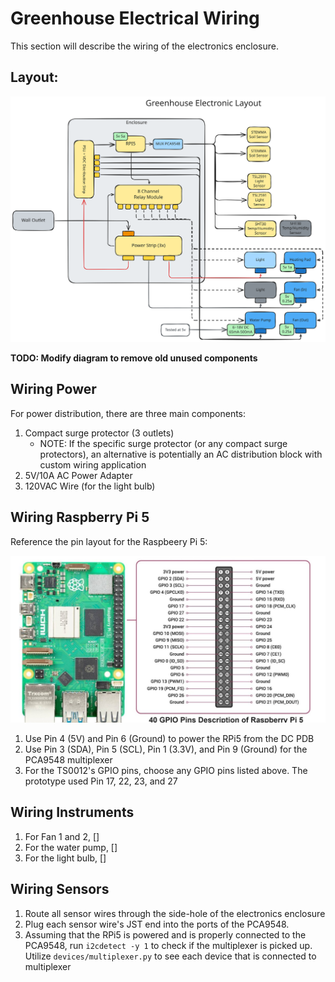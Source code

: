 # Greenhouse Electrical Wiring
This section will describe the wiring of the electronics enclosure.

## Layout:

![General structure of the greenhouse's electrical components and how they're connected together](./images/greenhouse_diagram.svg)

**TODO: Modify diagram to remove old unused components**

## Wiring Power

For power distribution, there are three main components:
1. Compact surge protector (3 outlets)
    * NOTE: If the specific surge protector (or any compact surge protectors), an alternative is potentially an AC distribution block with custom wiring application
2. 5V/10A AC Power Adapter
3. 120VAC Wire (for the light bulb)

## Wiring Raspberry Pi 5

Reference the pin layout for the Raspbeery Pi 5:

![RPi5 pin out taken from hackatronic article](./images/rpi5_pin_out.jpg)

1. Use Pin 4 (5V) and Pin 6 (Ground) to power the RPi5 from the DC PDB
2. Use Pin 3 (SDA), Pin 5 (SCL), Pin 1 (3.3V), and Pin 9 (Ground) for the PCA9548 multiplexer
3. For the TS0012's GPIO pins, choose any GPIO pins listed above. The prototype used Pin 17, 22, 23, and 27 

## Wiring Instruments

1. For Fan 1 and 2, []
2. For the water pump, []
3. For the light bulb, []

## Wiring Sensors

1. Route all sensor wires through the side-hole of the electronics enclosure
2. Plug each sensor wire's JST end into the ports of the PCA9548.
3. Assuming that the RPi5 is powered and is properly connected to the PCA9548, run `i2cdetect -y 1` to check if the multiplexer is picked up. Utilize `devices/multiplexer.py` to see each device that is connected to multiplexer